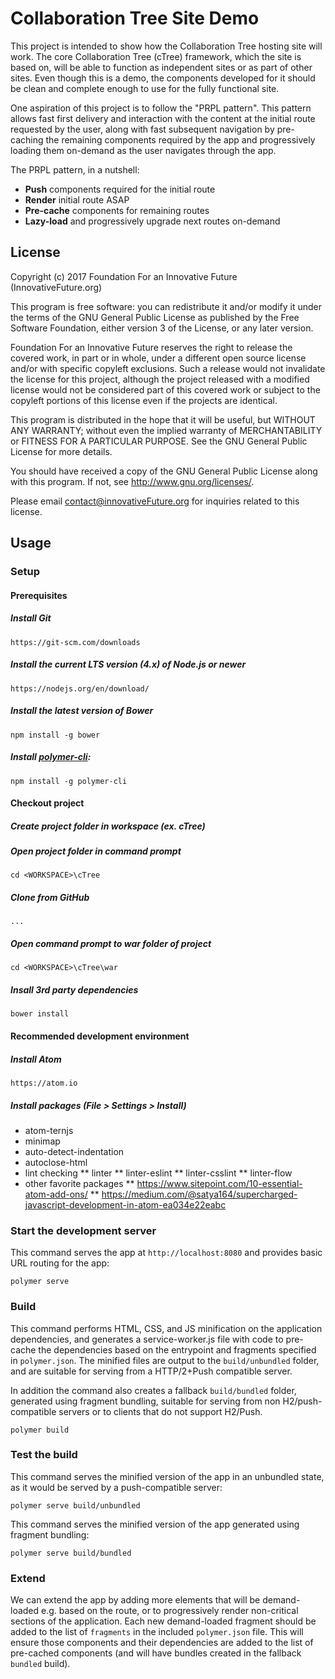 # Collaboration Tree Site Demo

This project is intended to show how the Collaboration Tree hosting site will
work.  The core Collaboration Tree (cTree) framework, which the site is based
on, will be able to function as independent sites or as part of other sites.
Even though this is a demo, the components developed for it should be clean and
complete enough to use for the fully functional site.

One aspiration of this project is to follow the "PRPL pattern".  This pattern
allows fast first delivery and interaction with the content at the initial route
requested by the user, along with fast subsequent navigation by pre-caching the
remaining components required by the app and progressively loading them
on-demand as the user navigates through the app.

The PRPL pattern, in a nutshell:

* **Push** components required for the initial route
* **Render** initial route ASAP
* **Pre-cache** components for remaining routes
* **Lazy-load** and progressively upgrade next routes on-demand

## License
Copyright (c) 2017 Foundation For an Innovative Future (InnovativeFuture.org)

This program is free software: you can redistribute it and/or modify
it under the terms of the GNU General Public License as published by
the Free Software Foundation, either version 3 of the License, or any
later version.

Foundation For an Innovative Future reserves the right to release the
covered work, in part or in whole, under a different open source
license and/or with specific copyleft exclusions.  Such a release
would not invalidate the license for this project, although the
project released with a modified license would not be considered
part of this covered work or subject to the copyleft portions of this
license even if the projects are identical.

This program is distributed in the hope that it will be useful,
but WITHOUT ANY WARRANTY; without even the implied warranty of
MERCHANTABILITY or FITNESS FOR A PARTICULAR PURPOSE.  See the
GNU General Public License for more details.

You should have received a copy of the GNU General Public License
along with this program.  If not, see <http://www.gnu.org/licenses/>.

Please email contact@innovativeFuture.org for inquiries related to
this license.

## Usage

### Setup

#### Prerequisites

#####  Install Git

	https://git-scm.com/downloads

#####  Install the current LTS version (4.x) of Node.js or newer

	https://nodejs.org/en/download/

#####  Install the latest version of Bower

	npm install -g bower

##### Install [polymer-cli](https://github.com/Polymer/polymer-cli):

    npm install -g polymer-cli

#### Checkout project

##### Create project folder in workspace (ex. cTree)

##### Open project folder in command prompt

	cd <WORKSPACE>\cTree

##### Clone from GitHub
	...

##### Open command prompt to war folder of project

	cd <WORKSPACE>\cTree\war

##### Insall 3rd party dependencies

	bower install

#### Recommended development environment

##### Install Atom

	https://atom.io

##### Install packages (File > Settings > Install)

* atom-ternjs
* minimap
* auto-detect-indentation
* autoclose-html
* lint checking
** linter
** linter-eslint
** linter-csslint
** linter-flow
* other favorite packages
** https://www.sitepoint.com/10-essential-atom-add-ons/
** https://medium.com/@satya164/supercharged-javascript-development-in-atom-ea034e22eabc


### Start the development server

This command serves the app at `http://localhost:8080` and provides basic URL
routing for the app:

    polymer serve


### Build

This command performs HTML, CSS, and JS minification on the application
dependencies, and generates a service-worker.js file with code to pre-cache the
dependencies based on the entrypoint and fragments specified in `polymer.json`.
The minified files are output to the `build/unbundled` folder, and are suitable
for serving from a HTTP/2+Push compatible server.

In addition the command also creates a fallback `build/bundled` folder,
generated using fragment bundling, suitable for serving from non
H2/push-compatible servers or to clients that do not support H2/Push.

    polymer build

### Test the build

This command serves the minified version of the app in an unbundled state, as it would
be served by a push-compatible server:

    polymer serve build/unbundled

This command serves the minified version of the app generated using fragment bundling:

    polymer serve build/bundled

### Extend

We can extend the app by adding more elements that will be demand-loaded
e.g. based on the route, or to progressively render non-critical sections
of the application.  Each new demand-loaded fragment should be added to the
list of `fragments` in the included `polymer.json` file.  This will ensure
those components and their dependencies are added to the list of pre-cached
components (and will have bundles created in the fallback `bundled` build).
